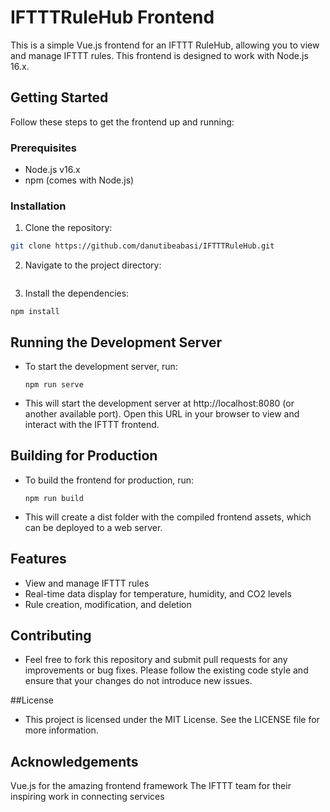 #  IFTTTRuleHub Frontend

This is a simple Vue.js frontend for an IFTTT RuleHub, allowing you to view and manage IFTTT rules. This frontend is designed to work with Node.js 16.x.

## Getting Started

Follow these steps to get the frontend up and running:

### Prerequisites

- Node.js v16.x
- npm (comes with Node.js)

### Installation

1. Clone the repository:

```bash
git clone https://github.com/danutibeabasi/IFTTTRuleHub.git
``` 

2. Navigate to the project directory:

```cd CPS2 IFTTT RuleHub
```

3. Install the dependencies:

```
npm install
```
## Running the Development Server
- To start the development server, run: 
    ```
    npm run serve
    ```
- This will start the development server at http://localhost:8080 (or another available port). Open this URL in your browser to view and interact with the IFTTT frontend.

## Building for Production
- To build the frontend for production, run:
    ```
    npm run build
    ```
- This will create a dist folder with the compiled frontend assets, which can be deployed to a web server.

## Features
- View and manage IFTTT rules
- Real-time data display for temperature, humidity, and CO2 levels
- Rule creation, modification, and deletion

## Contributing
- Feel free to fork this repository and submit pull requests for any improvements or bug fixes. Please follow the existing code style and ensure that your changes do not introduce new issues.

##License
- This project is licensed under the MIT License. See the LICENSE file for more information.

## Acknowledgements
Vue.js for the amazing frontend framework
The IFTTT team for their inspiring work in connecting services
